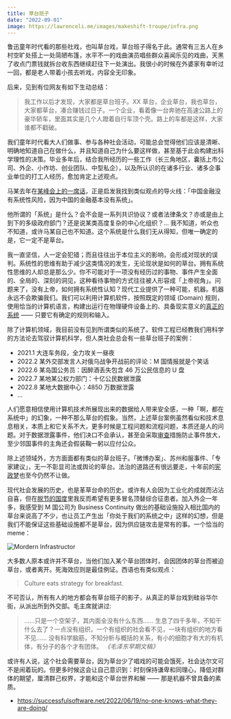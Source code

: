 ```yaml
---
title: 草台班子
date: "2022-09-01"
image: https://lawrenceli.me/images/makeshift-troupe/infra.png
---
```


鲁迅童年时代看的那些社戏，也叫草台戏，草台班子得名于此。通常有三五人在乡村空旷处搭上一处简陋布篷，水平不一的戏曲演员唱些群众喜闻乐见的戏曲，天黑了收点门票钱就拆台收东西继续赶往下一处演出。我很小的时候在外婆家有幸听过一回，都是老人带着小孩去听戏，内容全无印象。

后来，见到有位网友有如下生动总结：

> 我工作以后才发现，大家都是草台班子。XX 草台，企业草台，我也草台，大家都草台，凑合赚钱过日子。一个企业，看着像一台奔驰在高速公路上的豪华轿车，里面其实是几个人蹬着自行车顶个壳。路上的车都是这样，大家谁都不戳破。

我们童年时代看大人们做事、参与各种社会活动，可能总会觉得他们应该是清晰、明确地知道自己在做什么，并且知道自己为什么要这样做，甚至基于此会构建出科学理性的决策。毕业多年后，结合我所经历的一些工作（长三角地区，囊括上市公司、外企、小作坊、创业团队、中型私企），以及所认识的在诸多行业、诸多企事业单位的打工人经历，愈加肯定上述观点。

马某去年在[某峰会上的一席话](https://finance.sina.com.cn/money/bank/bank_hydt/2020-10-24/doc-iiznezxr7822563.shtml)，正是启发我找到类似观点的导火线：「中国金融没有系统性风险，因为中国的金融基本没有系统」。

他所谓的「系统」是什么？会不会是一系列共识协议？或者法律条文？亦或是由上到下的多级政府部门？还是说某类高度复杂的中心化组织？... 我不知道，听众也不知道，或许马某自己也不知道。这个系统是什么我们无从得知，但唯一确定的是，它一定不是草台。

我一直坚信，人一定会犯错；而且往往出于本位主义的影响，会形成对现状的误判。系统性的思维有助于减少这类情况的发生，无论现状是如何的草台。拥有系统性思维的人却总是那么少。你不可能对于一项没有经历过的事物、事件产生全面的、全局的、深刻的洞见，这种看待事物的方式往往被人形容成「上帝视角」。问题来了，没有上帝，如何拥有系统性认知？现代工业提供了一种可能，机器。机器永远不会欺骗我们。我们可以利用计算机软件，按照既定的领域 (Domain) 规则，使用恰当的计算机语言，构建出运行在物理硬件设备上的、具备现实意义的[真正的系统](https://zh.wikipedia.org/wiki/%E5%86%AF%C2%B7%E8%AF%BA%E4%BC%8A%E6%9B%BC%E7%BB%93%E6%9E%84) —— 只要它有确定的规则和输入。

除了计算机领域，我目前没有见到所谓类似的系统了。软件工程已经教我们用科学的方法论去驾驭计算机科学，但人类社会总会有一些草台班子的案例：

- 2021.1 大连车务段，全力攻关一昼夜
- 2022.2 某外交部发言人对俄乌战争开战前的评论：M 国情报就是个笑话
- 2022.6 某岛国公务员：因醉酒丢失包含 46 万公民信息的 U 盘
- 2022.7 某地某公权力部门：十亿公民数据泄露
- 2022.8 某地大数据中心：4850 万数据泄露
- ...

人们愿意相信使用计算机技术所展现出来的数据给人带来安全感，一种「啊，都在系统中」的幻象，一种不那么草台的假象。当然，上述草台案例虽然看似和技术息息相关，本质上和它关系不大，更多时候是工程问题和流程问题，本质还是人的问题。对于数据泄露事件，他们决口不会承认，甚至会采取[审查](https://s.weibo.com/weibo?q=%23%E5%8D%81%E4%BA%BF%E5%85%AC%E6%B0%91%E6%95%B0%E6%8D%AE%E6%B3%84%E9%9C%B2%23)措施防止事件放大，至少邻国事件的主角还会假装鞠一躬以应付公众。

除上述领域外，方方面面都有类似的草台班子。「微博办案」、苏州和服事件、「专家建议」，无一不彰显司法或舆论的草台。法治的道路还有很远要走，十年前的[宪政梦](https://zh.wikipedia.org/zh-cn/2013%E5%B9%B4%E3%80%8A%E5%8D%97%E6%96%B9%E5%91%A8%E6%9C%AB%E3%80%8B%E6%96%B0%E5%B9%B4%E7%89%B9%E5%88%8A%E4%BA%8B%E4%BB%B6)也至今仍然不让做。

现代社会发展的历史，也是革草台命的历史。或许有人会因为工业化的成就而沾沾自喜，但在[脱节的国度](https://books.google.com.hk/books?id=lINbEAAAQBAJ&printsec=frontcover&dq=%E8%84%B1%E8%8A%82%E7%9A%84%E5%9B%BD%E5%BA%A6&hl=zh-CN&sa=X&ved=2ahUKEwiKi8r2_fP5AhVaslYBHdv5AR4Q6AF6BAgIEAI#v=onepage&q=%E8%84%B1%E8%8A%82%E7%9A%84%E5%9B%BD%E5%BA%A6&f=false)里我反而希望有更多冒名顶替综合征患者。加入外企一年多，我感受到 M 国公司为 Business Continuity 做出的基础设施投入相比国内的草台来说高了不少，也让员工产生出「你处于我们的系统之中」这样的幻想，但是我们不能保证这些基础设施都不是草台，因为供应链攻击是常有的事。一个恰当的 meme：

![Mordern Infrastructor](/images/makeshift-troupe/infra.png)

大多数人原本或许并不草台，当他们加入某个草台团体时，会因团体的草台而被迫草台，或者离开。死海效应则是最佳例证。西语也有类似观点：

> Culture eats strategy for breakfast.

不可否认，所有有人的地方都会有草台班子的影子，从真正的草台戏到硅谷华尔街，从派出所到外交部。毛主席就讲过:

> ......只是一个空架子，其内面全没有什么东西...... 生息了四千多年，不知干什么去了？一点没有组织，一个有组织的社会看不见，一块有组织的地方看不见...... 没有科学脑筋，不知分析与概括的关系，有小的细胞才有大的有机体，有分子的各个才有团体。 _《毛泽东早期文稿》_

或许有人说，这个社会需要草台，因为草台少了唱戏的可能会饿死，社会达尔文可不是闹着玩的。但更多时候这会让自己意识到：时刻保持谦卑和同理心，降低对群体的期望，厘清群己权界，才能和这个草台世界和解 —— 那是机器不曾具备的素质。

- <https://successfulsoftware.net/2022/06/19/no-one-knows-what-they-are-doing/>
